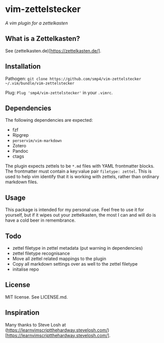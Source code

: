 # vim-zettelstecker

*A vim plugin for a zettelkasten*

## What is a Zettelkasten?

See (zettelkasten.de)[https://zettelkasten.de/].

## Installation

Pathogen: `git clone https://github.com/smp4/vim-zettelstecker ~/.vim/bundle/vim-zettelstecker`

Plug: `Plug 'smp4/vim-zettelstecker'` in your `.vimrc`.

## Dependencies

The following dependencies are expected:

* fzf
* Ripgrep
* `perservim/vim-markdown`
* Zotero
* Pandoc
* ctags

The plugin expects zettels to be `*.md` files with YAML frontmatter blocks. The frontmatter must contain a key:value pair `filetype: zettel`. This is used to help vim identify that it is working with zettels, rather than ordinary markdown files.

## Usage

This package is intended for my personal use. Feel free to use it for yourself, but if it wipes out your zettelkasten, the most I can and will do is have a cold beer in remembrance.

## Todo

- zettel filetype in zettel metadata (put warning in dependencies)
- zettel filetype recognisance
- Move all zettel related mappings to the plugin
- Copy all markdown settings over as well to the zettel filetype
- initalise repo

## License

MIT license. See LICENSE.md.

## Inspiration

Many thanks to Steve Losh at (https://learnvimscriptthehardway.stevelosh.com/)[https://learnvimscriptthehardway.stevelosh.com/]. 
